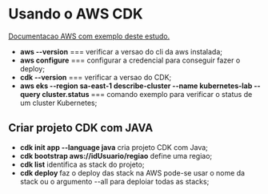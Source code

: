<h1>Usando o AWS CDK</h1>

<p><a href="https://docs.aws.amazon.com/pt_br/cdk/v2/guide/ecs_example.html">Documentacao AWS com exemplo deste estudo.</a></p>
<ul>
<li><strong>aws --version</strong> === verificar a versao do cli da aws instalada;</li>
<li><strong>aws configure</strong> === configurar a credencial para conseguir fazer o deploy;</li>
<li><strong>cdk --version</strong> === verificar a versao do CDK;</li>
<li><strong>aws eks --region sa-east-1 describe-cluster --name kubernetes-lab --query cluster.status
</strong> ===  comando exemplo para verificar o status de um cluster Kubernetes;</li>
</ul>

<h2>Criar projeto CDK com JAVA</h2>
<ul>
<li><strong>cdk init app --language java</strong> cria projeto CDK com Java;</li>
<li><strong>cdk bootstrap aws://idUsuario/regiao</strong> define uma regiao;</li>
<li><strong>cdk list</strong> identifica as stack do projeto;</li>
<li><strong>cdk deploy </strong> faz o deploy das stack na AWS pode-se usar o nome da stack ou o argumento --all para deploiar todas as stacks;</li>
</ul>
